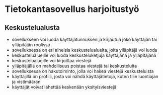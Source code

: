 # Tietokantasovellus harjoitustyö

## Keskustelualusta
* sovellukseen voi luoda käyttäjätunnuksen ja kirjautua joko käyttäjän tai ylläpitäjän roolissa
* sovelluksessa on eri aiheisia keskustelualueita, joita ylläpitäjä voi luoda
* keskustelualueille voi luoda keskusteluketjuja käyttäjänä ja ylläpitäjänä
* keskustelualueille voi kirjoittaa viestejä
* ylläpitäjällä on mahdollisuus poistaa viestejä tai keskusteluita
* sovelluksessa on hakutoiminto, jolla voi hakea viestejä keskusteluista
* käyttäjillä on profiili, josta voi nähdä käyttäjätietoja, kuten tilin luontiajan ja vistimäärän
* käyttäjät voivat lähettää keskenään yksityisviestejä
